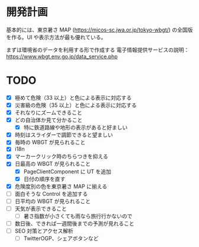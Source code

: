 # 開発計画

基本的には、東京暑さ MAP (https://micos-sc.jwa.or.jp/tokyo-wbgt/) の全国版を作る。UI や表示方法が最も優れている。

まずは環境省のデータを利用する形で作成する
電子情報提供サービスの説明： https://www.wbgt.env.go.jp/data_service.php

# TODO

- [x] 極めて危険（33 以上）と色による表示に対応する
- [x] 災害級の危険（35 以上）と色による表示に対応する
- [x] それなりにズームできること
- [x] どの自治体か見て分かること
  - [x] 特に鉄道路線や地形の表示があると好ましい
- [x] 時刻はスライダーで調節できると望ましい
- [x] 毎時の WBGT が見られること
- [x] i18n
- [x] マーカークリック時のちらつきを抑える
- [x] 日最高の WBGT が見られること
  - [x] PageClientComponent に UT を追加
  - [x] 日付の順序を直す
- [x] 危険度別の色を東京暑さ MAP に揃える
- [ ] 面白そうな Control を追加する
- [ ] 日平均の WBGT が見られること
- [ ] 天気が表示できること
  - [ ] 暑さ指数が小さくても雨なら旅行行かないので
- [ ] 数日後、できれば一週間後までの予測が見れること
- [ ] SEO 対策とアクセス解析
  - [ ] TwitterOGP、シェアボタンなど
